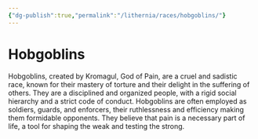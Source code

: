 ```yaml
---
{"dg-publish":true,"permalink":"/lithernia/races/hobgoblins/"}
---
```



# Hobgoblins

Hobgoblins,  created by Kromagul,  God of Pain,  are a cruel and sadistic race,  known for their mastery of torture and their delight in the suffering of others.  They are a disciplined and organized people,  with a rigid social hierarchy and a strict code of conduct.  Hobgoblins are often employed as soldiers,  guards,  and enforcers,  their ruthlessness and efficiency making them formidable opponents.  They believe that pain is a necessary part of life,  a tool for shaping the weak and testing the strong. 
